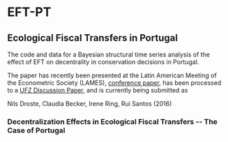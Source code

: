 # EFT-PT
## Ecological Fiscal Transfers in Portugal

The code and data for a Bayesian structural time series analysis of the effect of EFT on decentrality in conservation decisions in Portugal.

The paper has recently been presented at the Latin American Meeting of the Econometric Society (LAMES), [conference paper](http://lacer.lacea.org/handle/123456789/61279), has been processed to a [UFZ Discussion Paper](http://www.ufz.de/index.php?en=14487), and is currently being submitted as

Nils Droste, Claudia Becker, Irene Ring, Rui Santos (2016)
### Decentralization Effects in Ecological Fiscal Transfers -- The Case of Portugal
